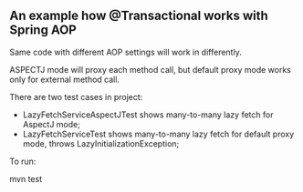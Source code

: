 ## An example how @Transactional works with Spring AOP

Same code with different AOP settings will work in differently.

ASPECTJ mode will proxy each method call, but default proxy mode works only for external method call.

There are two test cases in project:

 * LazyFetchServiceAspectJTest shows many-to-many lazy fetch for AspectJ mode;
 * LazyFetchServiceTest shows many-to-many lazy fetch for default proxy mode, throws LazyInitializationException;

To run:

 mvn test
